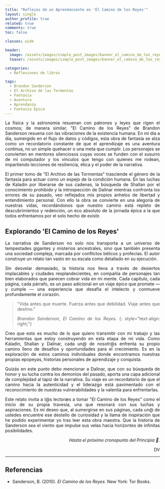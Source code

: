 ```yaml
---
title: "Reflejos de un Aprendanzante en 'El Camino de los Reyes'"
layout: single
author_profile: true
related: true
comments: true
toc: false

classes: wide

header:
  image: /assets/images/simple_post_images/banner_el_camino_de_los_reyes.png
  teaser: /assets/images/simple_post_images/banner_el_camino_de_los_reyes.png

categories:
  - Reflexiones de libros

tags:
  - Brandon Sanderson
  - El Archivo de las Tormentas
  - Fantasía
  - Aventura
  - Aprendanza
  - Fantasía Épica
---
```

<div markdown="1" style="text-align: justify;">
La física y la astronomía resuenan con patrones y leyes que rigen el cosmos; de manera similar, "El Camino de los Reyes" de Brandon Sanderson resuena con las vibraciones de la existencia humana. En mi día a día, sumergido en el flujo de datos y códigos, esta obra de fantasía se alza como un recordatorio constante de que el aprendizaje es una aventura continua, no un simple quehacer o una meta que cumplir. Los personajes se convierten en mentores silenciosos cuyas voces se funden con el susurro de mi computador y los vínculos que tengo con quienes me rodean, impartiendo lecciones de resiliencia, ética y el poder de la narrativa.

El primer tomo de "El Archivo de las Tormentas" trasciende el género de la fantasía para actuar como un espejo de la condición humana. En las luchas de Kaladin por liberarse de sus cadenas, la búsqueda de Shallan por el conocimiento prohibido y la introspección de Dalinar mientras confronta los errores de su pasado, veo reflejados mis propios anhelos de libertad y entendimiento personal. Con ello la obra se convierte en una alegoría de nuestras vidas, recordándonos que nuestro camino está repleto de descubrimientos y redención, un eco absoluto de la jornada épica a la que todos enfrentamos por el solo hecho de existir.

## Explorando 'El Camino de los Reyes'

La narrativa de Sanderson no solo nos transporta a un universo de tempestades gigantes y misterios ancestrales, sino que también presenta una sociedad compleja, marcada por conflictos bélicos y profecías. El autor construye un relato tan vasto en su escala como detallado en su ejecución.

Sin desvelar demasiado, la historia nos lleva a través de desiertos implacables y ciudades resplandecientes, en compañía de personajes tan bien elaborados que parecen cobrar vida en mi mente. Cada capítulo, cada página, cada párrafo, es un paso adicional en un viaje épico que promete — y cumple — una experiencia que desafía el intelecto y conmueve profundamente el corazón.

> "Vida antes que muerte. Fuerza antes que debilidad. Viaje antes que destino."
>
>_Brandon Sanderson, El Camino de los Reyes._
{: style="text-align: right;"}

Creo que esto es mucho de lo que quiero transmitir con mi trabajo y las herramientas que estoy construyendo en esta etapa de mi vida. Como Kaladin, Shallan y Dalinar, cada un@ de nosotr@s enfrenta su propio camino lleno de desafíos y oportunidades para el crecimiento. Es en la exploración de estos caminos individuales donde encontramos nuestras propias epopeyas, historias personales de aprendizaje y conquista.

Quizás en este punto debo mencionar a Dalinar, que con su búsqueda de honor y su lucha contra los demonios del pasado, aporta una capa adicional de complejidad al tapiz de la narrativa. Su viaje es un recordatorio de que el camino hacia la autenticidad y el liderazgo está pavimentado con el reconocimiento de nuestras vulnerabilidades y la valentía para enfrentarlas.

Este relato invita a l@s lectoræs a tomar "El Camino de los Reyes" como el inicio de su propia travesía, una que resonará con sus luchas y aspiraciones. Es mi deseo que, al sumergirse en sus páginas, cada un@ de ustedes encuentre ese destello de curiosidad y la llama de inspiración que he podido experimentar yo tras leer esta obra maestra. Que la historia de Sanderson sea el viento que impulse sus velas hacia horizontes de infinitas posibilidades.


</div>

<div align="right" markdown="1">

_Hasta el próximo cronopunto del Principia 🥚._

DV

</div>

---

## Referencias
- Sanderson, B. (2010). *El Camino de los Reyes*. New York: Tor Books.
